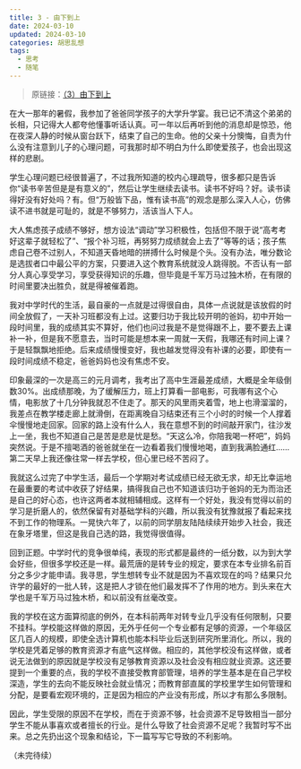 ```yaml
---
title: 3 - 由下到上
date: 2024-03-10
updated: 2024-03-10
categories: 胡思乱想
tags:
  - 思考
  - 随笔
---
```


> 原链接：[（3）由下到上](https://www.douban.com/people/205757224/notes?_i=081756171LhkTj)

在大一那年的暑假，我参加了爸爸同学孩子的大学升学宴。我已记不清这个弟弟的长相，只记得大人都夸他懂事听话认真。可一年以后再听到他的消息却是惊恐，他在夜深人静的时候从窗台跃下，结束了自己的生命。他的父亲十分懊悔，自责为什么没有注意到儿子的心理问题，可我那时却不明白为什么即使爱孩子，也会出现这样的悲剧。

学生心理问题已经很普遍了，不过我所知道的校内心理疏导，很多都只是告诉你“读书辛苦但是是有意义的”，然后让学生继续去读书。读书不好吗？好。读书读得好没有好处吗？有。但“万般皆下品，惟有读书高”的观念是那么深入人心，仿佛读不进书就是可耻的，就是不够努力，活该当人下人。

大人焦虑孩子成绩不够好，想方设法“调动”学习积极性，包括但不限于说“高考考好这辈子就轻松了”、“报个补习班，再努努力成绩就会上去了”等等的话；孩子焦虑自己卷不过别人，不知道天昏地暗的拼搏什么时候是个头。没有办法，唯分数论是选拔者口中最公平的方案，只要进入这个教育系统就没人跳得脱。不否认有一部分人真心享受学习，享受获得知识的乐趣，但毕竟是千军万马过独木桥，在有限的时间里要决出胜负，就是得被催着跑。

我对中学时代的生活，最自豪的一点就是过得很自由，具体一点说就是该放假的时间全放假了，一天补习班都没有上过。这要归功于我比较开明的爸妈，初中开始一段时间里，我的成绩其实不算好，他们也问过我是不是觉得跟不上，要不要去上课补一补，但是我不愿意去，当时可能是想本来一周就一天假，我哪还有时间上课？于是轻飘飘地拒绝。后来成绩慢慢变好，我也越发觉得没有补课的必要，即使有一段时间成绩不稳定，爸爸妈妈也没有焦虑不安。

印象最深的一次是高三的元月调考，我考出了高中生涯最差成绩，大概是全年级倒数30%。出成绩那晚，为了缓解压力，班上打算看一部电影，可我哪有这个心情，电影放了十几分钟我就忍不住走了。那天的风里雨夹着雪，地上也滑溜溜的，我差点在教学楼走廊上就滑倒，在距离晚自习结束还有三个小时的时候一个人撑着伞慢慢地走回家。回家的路上没有什么人，我在意想不到的时间敲开家门，往沙发上一坐，我也不知道自己是苦是悲是忧是愁。“天这么冷，你陪我喝一杯吧”，妈妈突然说。于是不擅喝酒的爸爸就坐在一边看着我们慢慢地喝，直到我满脸通红……第二天早上我还像往常一样去学校，但心里已经不苦闷了。

我就这么过完了中学生活，最后一个学期对考试成绩已经无欲无求，却无比幸运地在最重要的考试中收获了好结果，搞得我自己也不知道该归功于爸妈的无为而治还是自己的好心态，也许这两者本就相辅相成。这样有一个好处，我没有觉得以前的学习是折磨人的，依然保留有对基础学科的兴趣，所以我没有犹豫就报了看起来找不到工作的物理系。一晃快六年了，以前的同学朋友陆陆续续开始步入社会，我还在象牙塔里，但这是我自己选的路，我觉得很值得。

回到正题。中学时代的竞争很单纯，表现的形式都是最终的一纸分数，以为到大学会好些，但很多学校还是一样。最荒唐的是转专业的规定，要求在本专业排名前百分之多少才能申请。我寻思，学生想转专业不就是因为不喜欢现在的吗？结果只允许学的最好的一批人转，这是把人才锁在他们最发挥不了作用的地方。到头来在大学也是千军万马过独木桥，和以前没有丝毫改变。

我的学校在这方面算彻底的例外，在本科前两年对转专业几乎没有任何限制，只要不挂科。学校能这样做的原因，无外乎任何一个专业都有足够的资源，一个年级区区几百人的规模，即使全选计算机也能本科毕业后送到研究所里消化。所以，我的学校是凭着足够的教育资源才有底气这样做。相应的，其他学校没有这样做，或者说无法做到的原因就是学校没有足够教育资源以及社会没有相应就业资源。这还要提到一个重要的点，我的学校不直接受教育部管理，培养的学生基本是在自己学校深造，学生的去向不能反映社会就业情况；而教育部直属的学校里学生如何管理和分配，是要看宏观环境的，正是因为相应的产业没有形成，所以才有那么多限制。

因此，学生受限的原因不在学校，而在于资源不够，社会资源不足导致相当一部分学生不能从事喜欢或者擅长的行业。是什么导致了社会资源不足呢？我暂时写不出来。总之先扔出这个现象和结论，下一篇写写它导致的不利影响。

（未完待续）